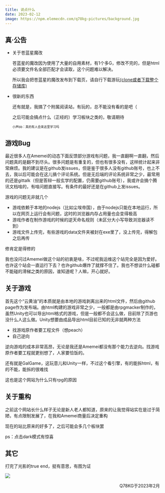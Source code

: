 ```yaml
---
title: 说点什么
date: 2023-02-12
image: https://npm.elemecdn.com/q78kg-pictures/background.jpg
---
```


## 真·公告

* 关于苍蓝星魔改

    苍蓝星的魔改因为使用了大量的自用素材，有1个多G，修改不完的，但是html必须要文件名全部匹配才会读取，这个问题难以解决。

    所以我会把苍蓝星的魔改发布到下载页，请自行下载游玩[(clone或者下载整个存储库)](https://github.com/SuSWhW/Cang-Lan-Star-DLC.git)

* 很新的东西

    还有就是，我搞了个附属阅读站，有玩的，总不能没有看的是吧（

    之后可能会搞点什么（正经的）学习板块之类的，敬请期待

    <font size="1">小声bb：真的有人会来这里学习吗</font>

## 游戏Bug

最近很多人在Amemei的动态下面反馈部分游戏有问题，我一直翻啊一直翻，然后问题真的是翻不到尽头。很多问题是有重复的，但也有很多没有，这样统计起来非常麻烦。我的建议是在github发issues，但是鉴于很多人没有github账号，也上不去，我以后可能会在这儿搞个评论系统。但是无后端的评论系统非常之少，最常用的还是gittalk（但是答辩一般玄学的配置，仍需要github账号），我或许会搞个腾讯文档啥的，有啥问题直接写。有条件的最好还是在github上发issues。

游戏的问题无非就几个

* 游戏依赖于本地的nodejs（比如尘埃帝国），由于nodejs只能在本地运行，所以在网页上运行会有问题，这时的浏览器内存占用量也会变得极高
* 游戏作者在制作游戏的时候的逆天命名规则（未区分大小写导致浏览器读不到）
* 游戏文件上传完，有些游戏的data文件夹被封在exe里了，没上传完，得解包之后再传

修肯定是得修的

我也没问过Amemei做这个站的初衷是啥，不过呢我运维这个站完全是因为爱好。也许这个站会一直运行下去？也许github爆炸了就撑不住了。我也不想谈什么碰都不能碰的滑梯之类的原因，谁知道呢？人嘛，开心就好。

## 关于游戏

首先这个“云黄油”的本质就是由本地的游戏剥离出来的html文件，然后由github page作为发布端。由html构建的游戏非常之少，一般都是由rpgmacker制作的，虽然Unity也可以导出html格式的游戏，但是一般都不会这么做，目前除了页游也没什么人这么做。Unity想要由成品导出html目前已知的无非就两种方法

* 找游戏原作者要工程文件（想peach）
* 自己逆向

逆向游戏的成本非常高昂，无论是我还是Amemei都没有那个能力去逆向。找游戏原作者要工程就更别想了，人家要恰饭的。

还有就是GalGame，这玩意儿和Unity一样，不过这个看引擎，有的能拆html，有的不能，能拆的很难找

这也是这个网站为什么只有rpg的原因

## 关于重构

之前这个网站长什么样子无论是新人老人都知道，原来的让我觉得站实在是过于简陋，有点限制发展了，在我和Amemei商量后决定重构

现在的站比原来的好多了，之后可能会多几个板块罢

ps：点击dark模式有惊喜

## 其它

打完了光影的true end，挺有意思，有图为证

![](https://npm.elemecdn.com/q78kg-pictures/screenshot/guangan.png "")

<div align="right">Q78KG于2023年2月</div>